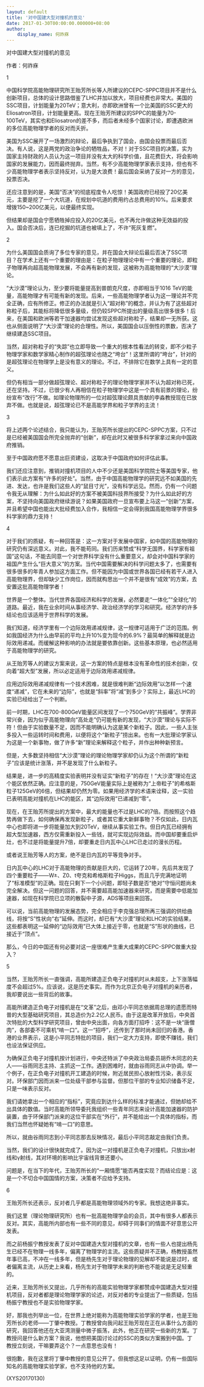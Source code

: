 ```yaml
---
layout: default
title: '对中国建大型对撞机的意见'
date: 2017-01-30T00:00:00.000000+08:00
author:
    display_name: 何祚庥
---
```


对中国建大型对撞机的意见

作者：何祚庥

1

中国科学院高能物理研究所王贻芳所长等人所建议的CEPC-SPPC项目并不是什么创新项目，总体的设计思路借鉴了LHC并加以放大，项目经费也非常大。美国的SSC项目，计划能量为20TeV；意大利，亦即欧洲曾有一个比美国的SSC更大的Eliosatron项目，计划能量更高。现在王贻芳所建议的SPPC的能量为70-100TeV，其实也和Eliosatron的差不多，而后者未经多个国家讨论，即遭遇欧洲的多位高能物理学者的反对而夭折。

美国为SSC展开了一场激烈的辩论，最后争执到了国会，由国会投票而最后否决。有人说，这是两党的政治争论的牺牲品，不对！对于SSC项目的决策，实为国家主持财政的人员认为这一项目并没有太大的科学价值，且花费巨大，将会影响国家的发展能力，因而最终抛弃。当然，有不少高能物理学家表示支持，但也有不少高能物理学者表示坚持反对，认为是大浪费！最后国会采纳了反对一方的意见，投票否决。

还应注意到的是，美国“否决”的彻底程度令人吃惊！美国政府已经投了20亿美元，主要是挖了一个大坑道，在规划中坑道的费用约占总费用的10%。后来要求增拨150~200亿美元，以便最终实现。

但结果却是国会宁愿牺牲掉应投入的20亿美元，也不再允许做这种无效益的投入。国会否决后，连已挖掘的坑道也被填上了，不许“死灰复燃”。

2

为什么美国国会质询了多位专家的意见，并在国会大辩论后最后否决了SSC项目？在学术上还有一个重要的理由是：在粒子物理理论中有一个重要的理论，即粒子物理再向超高能物理发展，不会再有新的发现，这被称为高能物理的“大沙漠”理论。

“大沙漠”理论认为，至少要将能量提高到普朗克尺度，亦即相当于1016 TeV的能量，高能物理才有可能有新的发现。后来，一些高能物理学者认为这一理论并不完全正确，应有所修正。修正的办法就是引入“超对称”的概念，并认为有了这些超对称粒子后，其能标将降低很多量级，但仍较SPPC所提出的量级高出很多很多！后来，在美国和欧洲等若干加速器均尝试发现这些超对称粒子，结果却一无所获。这也从侧面说明了“大沙漠”理论的合理性。所以，美国国会以压倒性的票数，否决了继续建造SSC项目。

当然，超对称粒子的“失踪”也立即导致一个重大的根本性看法的转变，即不少粒子物理学家和数学家精心制作的超弦理论也随之“垮台”！这里所谓的“垮台”，针对的是超弦理论在物理学上是没有意义的理论。不过，不排除它在数学上具有一定的意义。

但仍有相当一部分做超弦理论、超对称粒子的理论物理学家并不认为超对称已死，还在坚持。不过，已很少有人再相信在粒子物理学中这是一个具有前景的理论，纷纷宣布“改行”不做。如理论物理所的一位对超弦理论颇具贡献的李淼教授现在已放弃不做。也就是说，超弦理论已不是高能学界和粒子学界的主流！

3

将上述两个论述结合，我只能认为，王贻芳所长提出的CEPC-SPPC方案，只不过是已经被美国国会所完全抛弃的“创新”，却在此时又被很多科学家拿过来向中国政府推销。

至于中国政府愿不愿意出巨资建设，这取决于中国政府如何评估此事。

我们还应注意到，推销对撞机项目的人中不少还是美国科学院院士等美国专家，他们表示此方案有“许多的好处”。当然，由于中国高能物理学的研究远不如美国的先进、发达，也许是我们这些人的“鼠目寸光”，没有科学远见。然而，仍有一个问题令我无从理解：为什么如此好的方案不被美国科技界所接受？为什么如此好的方案，不坚持向美国政府继续游说？如果美国政府一旦宣布要上马这一“创新”方案，并且希望中国也能出大批经费加入合作，我相信一定会得到我国高能物理学界很多科学家的鼎力支持！

4

对于我们的质疑，有一种回答是：这一方案对于发展中国家，如中国的高能物理的研究仍有深远意义。对此，我不能苟同。我们历来赞成“科学无国界，科学家有祖国”这句话，不能去同意一个对世界科学没有什么重要意义，却会对中国科学家的祖国产生什么“巨大意义”的方案。当代中国需要解决的科学问题太多了，也需要有很多很多的年青人参加这方面工作。但不能因为中国或世界各国已经有若干人进入高能物理界，但却缺少工作岗位，因而就构思出一个并不是很有“成效”的方案，去安置这批高能物理学者！

世界是一个整体。当代世界各国经济和科学的发展，必然要走“一体化”“全球化”的道路。最近，我在业余时间从事经济学、政治经济学的学习和研究。经济学的许多结论也应该适用于世界科学的发展。

我们知道，经济学里有一个边际效用递减规律，这一规律可适用于广泛的范围。例如我国经济为什么由早前的平均上升10%变为现今的6.9%？最简单的解释就是边际效用递减。而缓解这种影响的办法就是要依靠创新。这些基本原理，也必然适用于高能物理学的研究。

从王贻芳等人的建议方案来说，这一方案的特点是根本没有革命性的技术创新，仅向着“超大型”发展，所以必定适用于边际效用递减规律。

应用边际效用递减规律有一个技术困难，就是很难判断“边际效用”以怎样一个速度“递减”，它在未来的“边际”，也就是“斜率”将“减”到多少？实际上，最近LHC的实验已经给出了一个判断。

前一时期，LHC在700-800GeV能量区间发现了一个750GeV的“共振峰”。学界非常兴奋，因为似乎高能物理向“高处走”仍可能有新的发现，“大沙漠”理论与实际不符！但由于实验数量不足，因而不能明确认为这是某个新粒子。因此，一些人主张多投入一些运转时间和费用，以便将这个“新粒子”捞出来。也有一大批理论学家认为这是一个新事物，做了许多“新”理论来解释这个粒子，并作出种种新预言。

但是，大多数坚持相信“大沙漠”理论的理论物理学家却仍认为这个所谓的“新粒子”应该是统计涨落，并不是发现了什么新粒子。

结果是，进一步的高精度实验表明并没有证实“新粒子”的存在！“大沙漠”理论在这个能区依然正确。应注意的是，750GeV能量实际上是被称为“上帝粒子”的希格斯粒子125GeV的6倍，但结果却仍然为零。如果用经济学的术语来诠释，这一实验已表明高能对撞机在LHC的能区，其“边际效用”已递减到“零”。

现在，在王贻芳所提出的方案中，最大的能量也不过是LHC的7倍。而按照这个趋势再做下去，如何确保再发现新粒子，或者其它重大新鲜事物？不仅如此，日内瓦中心也即将进一步将能量加大到20TeV，继续从事实验工作。但日内瓦已经拥有超大型加速器，西方仅需重新投入一些钱，就可实现边际效益。而中国却要重启炉灶，也不过是将能量提升7倍，却要重走日内瓦中心LHC已走过的漫长历程。

或者说王贻芳等人的方案，绝不是日内瓦的平等竞争对手。

日内瓦中心的LHC对于高能物理的贡献是巨大的，它运转了20年，先后共发现了四个重要粒子——W±、Z0、t夸克和希格斯粒子Higgs，而且几乎完满地证明了“标准模型”的正确。现在只剩下一个小问题，即轻子数是否“绝对”守恒问题尚未完全解决。但这一问题的回答，并不需要超高能加速器来研究，而是需要中低能加速器，如现在科学院已立项的散裂中子源，ADS等项目来回答。

可以说，当前高能物理的发展态势，完全相应于李克强总理所再三强调的供给曲线，将按“S”性状向“右”延伸。而这时，却已有“大沙漠”理论和LHC的实验结果，这些都表明这一延伸的“边际效用”已大体上接近于零，也就是“S”形状的曲线，已接近于“顶点”。

那么，今日的中国还有何必要对这一座很难产生重大成果的CEPC-SPPC做重大投入？

5

当然，王贻芳所长一直强调，高能所建造正负电子对撞机时从未超支，上下涨落幅度不会超过5%。应该说，这是历史事实。而作为北京正负电子对撞机的亲历者，我却要说出一些背后的故事。

高能所建造正负电子对撞机是在“文革”之后，由邓小平同志依据周总理的遗愿而特普的大型基础研究项目，其总造价为2.2亿人民币。由于这是改革开放后，中央首次特批的大型科学研究项目，曾由中央出面，向各方面打招呼：这不是一块“唐僧肉”，各部委不可乘机“啃一口”。这一“招呼”，还传到了那时尚未回归的香港。香港的业界表示，这是小平同志特批的项目，我们一定大力支持，即使不赚钱，我们也设法保证供应。

为确保正负电子对撞机按计划进行，中央还特派了中央政治局委员胡乔木同志的夫人——谷雨同志主持、主抓这一工作。遇到困难时，就由谷雨同志从中协调。举一个例子，在正负电子对撞机开工建造的时候，附近居民担心放射性污染，表示反对。环保部门因而派来一位处级干部参与监督。但那位干部的专业知识储备不足，只是一味表示反对。

我们请她拿出一个相应的“指标”，究竟应到达什么样的标准才能通过，但她却给不出具体的数值。当时高能所领导委托我组织一些青年同志来设计高能加速器的防护装置，由于环保部门派来的这位干部实在“外行”，并不能给出一个具体的指标，而我们当然也怀疑她有“啃一口”的意思。

所以，就由谷雨同志到小平同志那去反映情况，最后小平同志敲定由我们负责。

当然，我们的设计很快就完成了。因为这一对撞机是正负电子对撞机，只放出x射线和γ射线，其对环境的影响比宇宙线背景还要小。

问题是，在当下的年代，王贻芳所长的“一厢情愿”能否再度实现？而结论应是：这是一个不切合中国国情的方案，决策者不应给予支持。

6

王贻芳所长还表示，反对者几乎都是高能物理领域外的专家。我想这绝非事实。

我们这里（理论物理研究所）也有一批高能物理学会的会员，其中有很多人都表示反对。其实，高能所内部也有一些不同的意见，却碍于同事们的情面不好意思公开发表。

而之前杨振宁教授发表了反对中国建造大型对撞机的文章，也有一些人也提出杨先生已经不在物理一线多年，偏离了物理学的主流。这些质疑并不正确，杨教授虽然年事已高，不冲在一线多年，但是杨先生对于理论物理的见解却不能说是过时，或者偏离主流，从历史上来看，杨先生对于物理学未来的判断也不能说是无足轻重的。

近来，王贻芳所长又提出，几乎所有的高能实验物理学家都赞成中国建造大型对撞机项目，反对者都是理论物理学家的论述，对反对者的专业提出了一些质疑，包括杨振宁教授也不是实验物理学家。

好，那我也列举出一位，在世界上绝对能称为高能物理实验学家的学者，也是王贻芳所长的老师——丁肇中教授。丁教授曾向我问起王贻芳现在正在从事什么方面的研究，我回答他还在大亚湾测量中微子振荡，此外，他正在研究一些新的方案。丁教授问是什么新方案？我说，他想把美国讨论过的SSC的类似方案搬到中国。丁教授立刻说，干嘛要弄这个？一点意思也没有！

很抱歉，我在这里将丁肇中教授的意见公开了。但我想这足以证明，仍有一些国际知名的高能物理实验学家，也不支持他的方案。

(XYS20170130)

